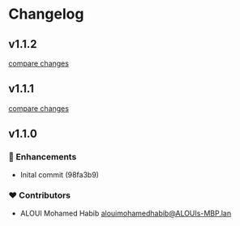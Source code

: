 # Changelog


## v1.1.2

[compare changes](https://undefined/undefined/compare/v1.1.1...v1.1.2)

## v1.1.1

[compare changes](https://undefined/undefined/compare/v1.1.0...v1.1.1)

## v1.1.0


### 🚀 Enhancements

  - Inital commit (98fa3b9)

### ❤️  Contributors

- ALOUI Mohamed Habib <alouimohamedhabib@ALOUIs-MBP.lan>

